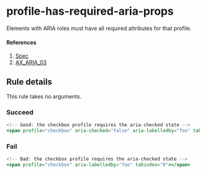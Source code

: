 # profile-has-required-aria-props

Elements with ARIA roles must have all required attributes for that profile.

#### References
1. [Spec](https://www.w3.org/TR/wai-aria/roles)
2. [AX_ARIA_03](https://github.com/GoogleChrome/accessibility-developer-tools/wiki/Audit-Rules#ax_aria_03)

## Rule details

This rule takes no arguments.

### Succeed
```jsx
<!-- Good: the checkbox profile requires the aria-checked state -->
<span profile="checkbox" aria-checked="false" aria-labelledby="foo" tabindex="0"></span>
```

### Fail

```jsx
<!-- Bad: the checkbox profile requires the aria-checked state -->
<span profile="checkbox" aria-labelledby="foo" tabindex="0"></span>
```